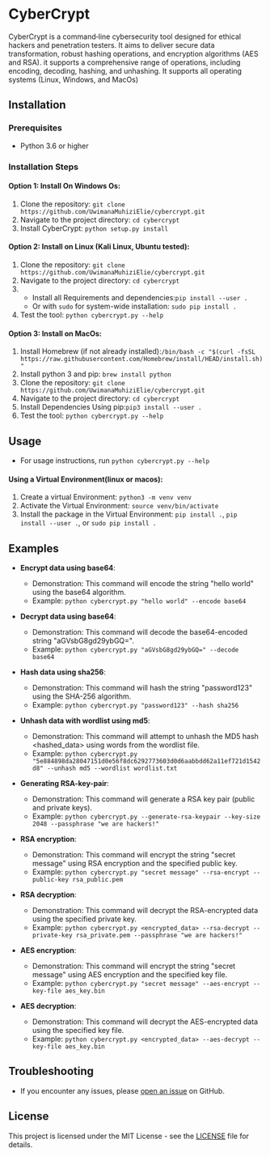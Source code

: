 # CyberCrypt

CyberCrypt is a command‑line cybersecurity tool designed for ethical hackers and penetration testers. It aims to deliver secure data transformation, robust hashing operations, and encryption algorithms (AES and RSA). it supports a comprehensive range of operations, including encoding, decoding, hashing, and unhashing. It supports all operating systems (Linux, Windows, and MacOs)

## Installation

### Prerequisites
- Python 3.6 or higher

### Installation Steps

#### Option 1: Install On Windows Os:
1. Clone the repository: `git clone https://github.com/UwimanaMuhiziElie/cybercrypt.git`
2. Navigate to the project directory: `cd cybercrypt`
3. Install CyberCrypt: `python setup.py install`

#### Option 2: Install on Linux (Kali Linux, Ubuntu tested):
1. Clone the repository: `git clone https://github.com/UwimanaMuhiziElie/cybercrypt.git`
2. Navigate to the project directory: `cd cybercrypt`
3. - Install all Requirements and dependencies:`pip install --user .`
   - Or with `sudo` for system-wide installation: `sudo pip install .` 
4. Test the tool: `python cybercrypt.py --help` 

#### Option 3: Install on MacOs:
1. Install Homebrew (if not already installed):`/bin/bash -c "$(curl -fsSL https://raw.githubusercontent.com/Homebrew/install/HEAD/install.sh)"`
2. Install python 3 and pip: `brew install python`
3. Clone the repository: `git clone https://github.com/UwimanaMuhiziElie/cybercrypt.git`
4. Navigate to the project directory: `cd cybercrypt`
5. Install Dependencies Using pip:`pip3 install --user .`
6. Test the tool: `python cybercrypt.py --help`
## Usage
- For usage instructions, run `python cybercrypt.py --help`

#### Using a Virtual Environment(linux or macos):
1. Create a virtual Environment: `python3 -m venv venv`
2. Activate the Virtual Environment: `source venv/bin/activate`
3. Install the package in the Virtual Environment: `pip install .`, `pip install --user .`, or `sudo pip install .`

## Examples
- **Encrypt data using base64**: 
  - Demonstration: This command will encode the string "hello world" using the base64 algorithm.
  - Example: `python cybercrypt.py "hello world" --encode base64`

- **Decrypt data using base64**: 
  - Demonstration: This command will decode the base64-encoded string "aGVsbG8gd29ybGQ=".
  - Example: `python cybercrypt.py "aGVsbG8gd29ybGQ=" --decode base64`

- **Hash data using sha256**:
  - Demonstration: This command will hash the string "password123" using the SHA-256 algorithm.
  - Example: `python cybercrypt.py "password123" --hash sha256`

- **Unhash data with wordlist using md5**:
  - Demonstration: This command will attempt to unhash the MD5 hash <hashed_data> using words from the wordlist file.
  - Example: `python cybercrypt.py "5e884898da28047151d0e56f8dc6292773603d0d6aabbdd62a11ef721d1542d8" --unhash md5 --wordlist wordlist.txt`

- **Generating RSA-key-pair**:
  - Demonstration: This command will generate a RSA key pair (public and private keys).
  - Example: `python cybercrypt.py --generate-rsa-keypair --key-size 2048 --passphrase "we are hackers!"`

- **RSA encryption**:
  - Demonstration: This command will encrypt the string "secret message" using RSA encryption and the specified public key.
  - Example: `python cybercrypt.py "secret message" --rsa-encrypt --public-key rsa_public.pem`

- **RSA decryption**:
  - Demonstration: This command will decrypt the RSA-encrypted data using the specified private key.
  - Example: `python cybercrypt.py <encrypted_data> --rsa-decrypt --private-key rsa_private.pem --passphrase "we are hackers!"`

- **AES encryption**:
  - Demonstration: This command will encrypt the string "secret message" using AES encryption and the specified key file.
  - Example: `python cybercrypt.py "secret message" --aes-encrypt --key-file aes_key.bin`

- **AES decryption**:
  - Demonstration: This command will decrypt the AES-encrypted data using the specified key file.
  - Example: `python cybercrypt.py <encrypted_data> --aes-decrypt --key-file aes_key.bin`

## Troubleshooting
- If you encounter any issues, please [open an issue](https://github.com/UwimanaMuhiziElie/cybercrypt/issues) on GitHub.

## License
This project is licensed under the MIT License - see the [LICENSE](LICENSE) file for details.
